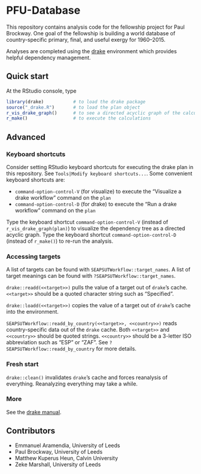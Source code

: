 
<!-- *********** -->

<!-- Note: README.md is generated from README.Rmd.   -->

<!-- Be sure to edit README.Rmd and generate the README.md file by Cmd/Ctl-shift-K -->

<!-- *********** -->

# PFU-Database

This repository contains analysis code for the fellowship project for
Paul Brockway. One goal of the fellowship is building a world database
of country-specific primary, final, and useful exergy for 1960–2015.

Analyses are completed using the
[drake](https://github.com/ropensci/drake) environment which provides
helpful dependency management.

## Quick start

At the RStudio console, type

``` r
library(drake)           # to load the drake package   
source("_drake.R")       # to load the plan object
r_vis_drake_graph()      # to see a directed acyclic graph of the calculations that will take place   
r_make()                 # to execute the calculations
```

## Advanced

### Keyboard shortcuts

Consider setting RStudio keyboard shortcuts for executing the drake plan
in this repository. See `Tools|Modify keyboard shortcuts...`. Some
convenient keyboard shortcuts are:

  - `command-option-control-V` (for *v*isualize) to execute the
    “Visualize a drake workflow” command on the `plan`
  - `command-option-control-D` (for *d*rake) to execute the “Run a drake
    workflow” command on the `plan`

Type the keyboard shortcut `command-option-control-V` (instead of
`r_vis_drake_graph(plan)`) to visualize the dependency tree as a
directed acyclic graph. Type the keyboard shortcut
`command-option-control-D` (instead of `r_make()`) to re-run the
analysis.

### Accessing targets

A list of targets can be found with `SEAPSUTWorkflow::target_names`. A
list of target meanings can be found with
`?SEAPSUTWorkflow::target_names`.

`drake::readd(<<target>>)` pulls the value of a target out of `drake`’s
cache. `<<target>>` should be a quoted character string such as
“Specified”.

`drake::loadd(<<target>>)` copies the value of a target out of `drake`’s
cache into the environment.

`SEAPSUTWorkflow::readd_by_country(<<target>>, <<country>>)` reads
country-specific data out of the `drake` cache. Both `<<target>>` and
`<<country>>` should be quoted strings. `<<country>>` should be a
3-letter ISO abbreviation such as “ESP” or “ZAF”. See
`?SEAPSUTWorkflow::readd_by_country` for more details.

### Fresh start

`drake::clean()` invalidates `drake`’s cache and forces reanalysis of
everything. Reanalyzing everything may take a while.

### More

See the [drake manual](https://books.ropensci.org/drake/).

## Contributors

  - Emmanuel Aramendia, University of Leeds
  - Paul Brockway, University of Leeds
  - Matthew Kuperus Heun, Calvin University
  - Zeke Marshall, University of Leeds
